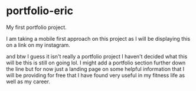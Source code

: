 # portfolio-eric
My first portfolio project. 

I am taking a mobile first approach on this project as I will be displaying this on a link on my instagram.

and btw I guess it isn't really a portfolio project I haven't decided what this will be this is still on going lol.
I might add a portfolio section further down the line but for now just a landing page on some helpful information that I will be providing for free that I have found very useful in my fitness life as well as my career.